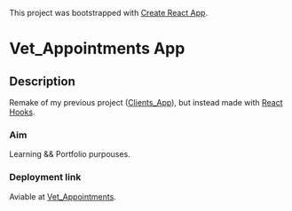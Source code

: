 This project was bootstrapped with [Create React App](https://github.com/facebook/create-react-app).

# Vet_Appointments App

## Description

Remake of my previous project ([Clients_App](https://optimistic-edison-b0cdf2.netlify.com)), but instead made with [React Hooks](https://en.reactjs.org/docs/hooks-intro.html).

### Aim

Learning && Portfolio purpouses.


### Deployment link

Aviable at [Vet_Appointments](https://modest-noether-6a59b4.netlify.com).